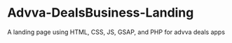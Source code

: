 # Advva-DealsBusiness-Landing
A landing page using HTML, CSS, JS, GSAP, and PHP for advva deals apps
